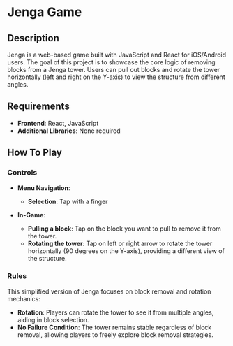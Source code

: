 # Jenga Game

## Description

Jenga is a web-based game built with JavaScript and React for iOS/Android users. The goal of this project is to showcase the core logic of removing blocks from a Jenga tower. Users can pull out blocks and rotate the tower horizontally (left and right on the Y-axis) to view the structure from different angles.

## Requirements

- **Frontend**: React, JavaScript
- **Additional Libraries**: None required

## How To Play

### Controls

- **Menu Navigation**:
  - **Selection**: Tap with a finger

- **In-Game**:
  - **Pulling a block**: Tap on the block you want to pull to remove it from the tower.
  - **Rotating the tower**: Tap on left or right arrow to rotate the tower horizontally (90 degrees on the Y-axis), providing a different view of the structure.

### Rules

This simplified version of Jenga focuses on block removal and rotation mechanics:

- **Rotation**: Players can rotate the tower to see it from multiple angles, aiding in block selection.
- **No Failure Condition**: The tower remains stable regardless of block removal, allowing players to freely explore block removal strategies.

